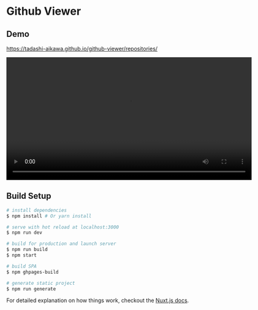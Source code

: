 Github Viewer
=============

## Demo

https://tadashi-aikawa.github.io/github-viewer/repositories/

<video controls autoplay loop width="640">
  <source src="/demo.mp4" type="video/mp4">
</video>

## Build Setup

``` bash
# install dependencies
$ npm install # Or yarn install

# serve with hot reload at localhost:3000
$ npm run dev

# build for production and launch server
$ npm run build
$ npm start

# build SPA
$ npm ghpages-build

# generate static project
$ npm run generate
```

For detailed explanation on how things work, checkout the [Nuxt.js docs](https://github.com/nuxt/nuxt.js).

